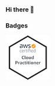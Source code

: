 ### Hi there 👋
### Badges
[![Amazon Web Services Cloud Practitioner](./doc/images/badges/aws-certified-cloud-practitioner.png)](https://www.credly.com/badges/8a315097-b84a-40d6-8b8a-6b96816cf045/public_url)

<!--
**m-e-w/m-e-w** is a ✨ _special_ ✨ repository because its `README.md` (this file) appears on your GitHub profile.

Here are some ideas to get you started:

- 🔭 I’m currently working on ...
- 🌱 I’m currently learning ...
- 👯 I’m looking to collaborate on ...
- 🤔 I’m looking for help with ...
- 💬 Ask me about ...
- 📫 How to reach me: ...
- 😄 Pronouns: ...
- ⚡ Fun fact: ...
-->
